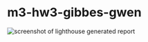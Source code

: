 # m3-hw3-gibbes-gwen
![screenshot of lighthouse generated report](screenshot-of-lighthouse-generated-report.png)
